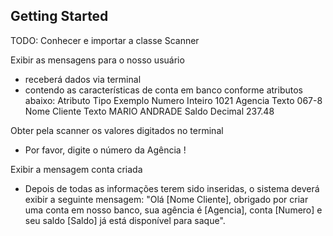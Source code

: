 ## Getting Started


TODO: Conhecer e importar a classe Scanner

Exibir as mensagens para o nosso usuário
- receberá dados via terminal
- contendo as características de conta em banco conforme atributos abaixo:
Atributo	    Tipo	    Exemplo
Numero	        Inteiro	    1021
Agencia	        Texto	    067-8
Nome Cliente    Texto	    MARIO ANDRADE
Saldo	        Decimal	    237.48

Obter pela scanner os valores digitados no terminal
- Por favor, digite o número da Agência !

Exibir a mensagem conta criada
- Depois de todas as informações terem sido inseridas, o sistema deverá exibir a seguinte mensagem:
"Olá [Nome Cliente], obrigado por criar uma conta em nosso banco, sua agência é [Agencia], conta [Numero] e seu saldo [Saldo] já está disponível para saque".
